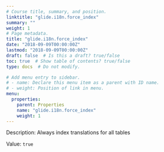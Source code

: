 ```yaml
---
# Course title, summary, and position.
linktitle: "glide.i18n.force_index"
summary: ""
weight: 1
# Page metadata.
title: "glide.i18n.force_index"
date: "2018-09-09T00:00:00Z"
lastmod: "2018-09-09T00:00:00Z"
draft: false  # Is this a draft? true/false
toc: true  # Show table of contents? true/false
type: docs  # Do not modify.

# Add menu entry to sidebar.
# - name: Declare this menu item as a parent with ID name.
# - weight: Position of link in menu.
menu:
  properties:
    parent: Properties
    name: "glide.i18n.force_index"
    weight: 1
---
```


Description: Always index translations for all tables


Value: `true`